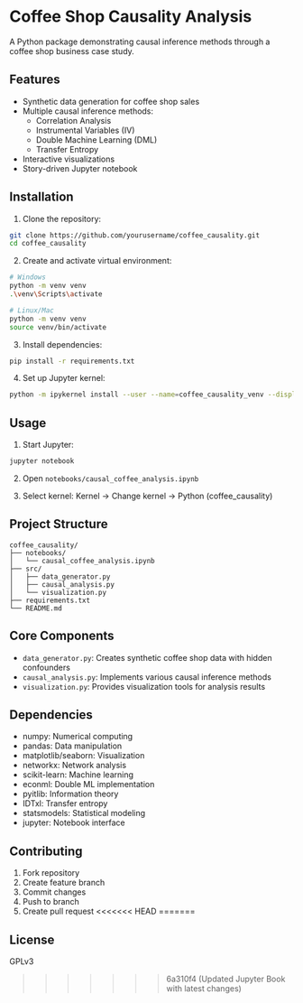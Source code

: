 # Coffee Shop Causality Analysis

A Python package demonstrating causal inference methods through a coffee shop business case study.

## Features

- Synthetic data generation for coffee shop sales
- Multiple causal inference methods:
  - Correlation Analysis
  - Instrumental Variables (IV)
  - Double Machine Learning (DML)
  - Transfer Entropy
- Interactive visualizations
- Story-driven Jupyter notebook

## Installation

1. Clone the repository:
```bash
git clone https://github.com/yourusername/coffee_causality.git
cd coffee_causality
```

2. Create and activate virtual environment:
```bash
# Windows
python -m venv venv
.\venv\Scripts\activate

# Linux/Mac
python -m venv venv
source venv/bin/activate
```

3. Install dependencies:
```bash
pip install -r requirements.txt
```

4. Set up Jupyter kernel:
```bash
python -m ipykernel install --user --name=coffee_causality_venv --display-name "Python (coffee_causality)"
```

## Usage

1. Start Jupyter:
```bash
jupyter notebook
```

2. Open `notebooks/causal_coffee_analysis.ipynb`

3. Select kernel: Kernel → Change kernel → Python (coffee_causality)

## Project Structure

```
coffee_causality/
├── notebooks/
│   └── causal_coffee_analysis.ipynb
├── src/
│   ├── data_generator.py
│   ├── causal_analysis.py
│   └── visualization.py
├── requirements.txt
└── README.md
```

## Core Components

- `data_generator.py`: Creates synthetic coffee shop data with hidden confounders
- `causal_analysis.py`: Implements various causal inference methods
- `visualization.py`: Provides visualization tools for analysis results

## Dependencies

- numpy: Numerical computing
- pandas: Data manipulation
- matplotlib/seaborn: Visualization
- networkx: Network analysis
- scikit-learn: Machine learning
- econml: Double ML implementation
- pyitlib: Information theory
- IDTxl: Transfer entropy
- statsmodels: Statistical modeling
- jupyter: Notebook interface

## Contributing

1. Fork repository
2. Create feature branch
3. Commit changes
4. Push to branch
5. Create pull request
<<<<<<< HEAD
=======

## License

GPLv3
>>>>>>> 6a310f4 (Updated Jupyter Book with latest changes)

